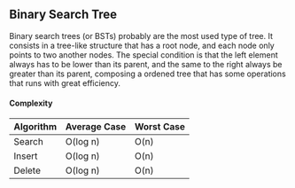 ## Binary Search Tree

Binary search trees (or BSTs) probably are the most used type of tree. It consists in a tree-like structure that has a root node, and each node only points to two another nodes. The special condition is that the left element always has to be lower than its parent, and the same to the right always be greater than its parent, composing a ordened tree that has some operations that runs with great efficiency.

#### Complexity 

| Algorithm | Average Case | Worst Case |
|-----------|--------------|------------|
|  Search   |   O(log n)   |    O(n)    |
|  Insert   |   O(log n)   |    O(n)    |
|  Delete   |   O(log n)   |    O(n)    |